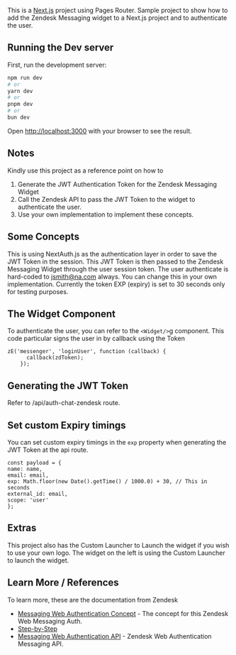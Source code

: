 This is a [Next.js](https://nextjs.org/) project using Pages Router.
Sample project to show how to add the Zendesk Messaging widget to a Next.js project and to authenticate the user.

## Running the Dev server

First, run the development server:

```bash
npm run dev
# or
yarn dev
# or
pnpm dev
# or
bun dev
```

Open [http://localhost:3000](http://localhost:3000) with your browser to see the result.

## Notes

Kindly use this project as a reference point on how to

1. Generate the JWT Authentication Token for the Zendesk Messaging Widget
2. Call the Zendesk API to pass the JWT Token to the widget to authenticate the user.
3. Use your own implementation to implement these concepts.

## Some Concepts

This is using NextAuth.js as the authentication layer in order to save the JWT Token in the session.
This JWT Token is then passed to the Zendesk Messaging Widget through the user session token.
The user authenticate is hard-coded to jsmith@na.com always. You can change this in your own implementation.
Currently the token EXP (expiry) is set to 30 seconds only for testing purposes.

## The Widget Component

To authenticate the user, you can refer to the `<Widget/>`g component.
This code particular signs the user in by callback using the Token

    zE('messenger', 'loginUser', function (callback) {
          callback(zdToken);
        });

## Generating the JWT Token

Refer to /api/auth-chat-zendesk route.

## Set custom Expiry timings

You can set custom expiry timings in the `exp` property when generating the JWT Token at the api route.

    const payload = {
    name: name,
    email: email,
    exp: Math.floor(new Date().getTime() / 1000.0) + 30, // This in seconds
    external_id: email,
    scope: 'user'
    };

## Extras

This project also has the Custom Launcher to Launch the widget if you wish to use your own logo.
The widget on the left is using the Custom Launcher to launch the widget.

## Learn More / References

To learn more, these are the documentation from Zendesk

- [Messaging Web Authentication Concept](https://support.zendesk.com/hc/en-us/articles/4411666638746-Authenticating-end-users-in-messaging-for-the-Web-Widget-and-mobile-SDK) - The concept for this Zendesk Web Messaging Auth.
- [Step-by-Step](https://developer.zendesk.com/documentation/zendesk-web-widget-sdks/sdks/web/enabling_auth_visitors/)
- [Messaging Web Authentication API](https://developer.zendesk.com/api-reference/widget-messaging/web/authentication/) - Zendesk Web Authentication Messaging API.
